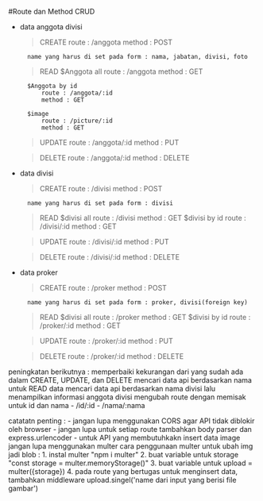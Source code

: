 #Route dan Method CRUD

- data anggota divisi

	> CREATE
		route : /anggota
		method : POST
		
		name yang harus di set pada form : nama, jabatan, divisi, foto

	> READ
		$Anggota all
			route : /anggota
			method : GET

		$Anggota by id
			route : /anggota/:id
			method : GET

		$image
			route : /picture/:id
			method : GET

	> UPDATE
		route : /anggota/:id
		method : PUT

	> DELETE
		route : /anggota/:id
		method : DELETE

- data divisi

	> CREATE
		route : /divisi
		method : POST
		
		name yang harus di set pada form : divisi

	> READ
		$divisi all
			route : /divisi
			method : GET
		$divisi by id
			route : /divisi/:id
			method : GET

	> UPDATE
		route : /divisi/:id
		method : PUT

	> DELETE
		route : /divisi/:id
		method : DELETE

- data proker

	> CREATE
		route : /proker
		method : POST
		
		name yang harus di set pada form : proker, divisi(foreign key)

	> READ
		$divisi all
			route : /proker
			method : GET
		$divisi by id
			route : /proker/:id
			method : GET

	> UPDATE
		route : /proker/:id
		method : PUT

	> DELETE
		route : /proker/:id
		method : DELETE

peningkatan berikutnya : 
	memperbaiki kekurangan dari yang sudah ada dalam CREATE, UPDATE, dan DELETE
	mencari data api berdasarkan nama untuk READ data
	mencari data api berdasarkan nama divisi lalu menampilkan informasi anggota divisi
	mengubah route dengan memisak untuk id dan nama
		- /id/:id
		- /nama/:nama

catatatn penting : 
	- jangan lupa menggunakan CORS agar API tidak diblokir oleh browser
	- jangan lupa untuk setiap route tambahkan body parser dan express.urlencoder
	- untuk API yang membutuhkakn insert data image jangan lupa menggunakan multer
		cara penggunaan multer untuk ubah img jadi blob :
		1. instal multer "npm i multer"
		2. buat variable untuk storage "const storage = multer.memoryStorage()"
		3. buat variable untuk upload = multer({storage})
		4. pada route yang bertugas untuk menginsert data, tambahkan middleware
		   upload.singel('name dari input yang berisi file gambar')
